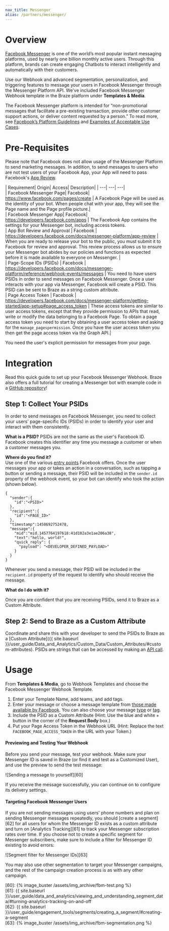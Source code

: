 ```yaml
---
nav_title: Messenger
alias: /partners/messenger/	
---	
```


# Overview	

[Facebook Messenger](https://developers.facebook.com/docs/messenger-platform/) is one of the world’s most popular instant messaging platforms, used by nearly one billion monthly active users. Through this platform, brands can create engaging Chatbots to interact intelligently and automatically with their customers.	

Use our Webhook and advanced segmentation, personalization, and triggering features to message your users in Facebook Messenger through the Messenger Platform API. We've included Facebook Messenger Webhook template in the Braze platform under __Templates & Media__.	

The Facebook Messenger platform is intended for “non-promotional messages that facilitate a pre-existing transaction, provide other customer support actions, or deliver content requested by a person.” To read more, see [Facebook’s Platform Guidelines](https://developers.facebook.com/docs/messenger-platform/guidelines) and [Examples of Acceptable Use Cases](https://developers.facebook.com/docs/messenger-platform/app-review#examples_acceptable).	

# Pre-Requisites	

Please note that Facebook does not allow usage of the Messenger Platform to send marketing messages. In addition, to send messages to users who are not test users of your Facebook App, your App will need to pass Facebook's [App Review](https://developers.facebook.com/docs/messenger-platform/app-review).	

| Requirement| Origin| Access| Description|	
| ---| ---| ---|	
| Facebook Messenger Page| Facebook| https://www.facebook.com/pages/create | A Facebook Page will be used as the identity of your bot. When people chat with your app, they will see the Page name and the Page profile picture.|	
| Facebook Messenger App| Facebook| https://developers.facebook.com/apps | The Facebook App contains the settings for your Messenger bot, including access tokens.	
| App Bot Review and Approval | Facebook | https://developers.facebook.com/docs/messenger-platform/app-review | When you are ready to release your bot to the public, you must submit it to Facebook for review and approval. This review process allows us to ensure your Messenger bot abides by our policies and functions as expected before it is made available to everyone on Messenger. |	
| Page-Scope IDs (PSIDs) | Facebook | https://developers.facebook.com/docs/messenger-platform/reference/webhook-events/messages | You need to have users PSIDs in order to send messages on Facebook Messenger. Once a user interacts with  your app via Messenger, Facebook will create a PSID. This PSID can be sent to Braze as a string custom attribute.	
| Page Access Token | Facebook | https://developers.facebook.com/docs/messenger-platform/getting-started/app-setup#page_access_token | These access tokens are similar to user access tokens, except that they provide permission to APIs that read, write or modify the data belonging to a Facebook Page. To obtain a page access token you need to start by obtaining a user access token and asking for the `manage_pagespermission`. Once you have the user access token you then get the page access token via the Graph API.|	

You need the user's explicit permission for messages from your page.	

# Integration	

Read this quick guide to set up your Facebook Messenger Webhook. Braze also offers a full tutorial for creating a Messenger bot with example code in a [GitHub repository](https://github.com/Appboy/appboy-fb-messenger-bot)!	

## Step 1: Collect Your PSIDs	

In order to send messages on Facebook Messenger, you need to collect your users' page-specific IDs (PSIDs) in order to identify your user and interact with them consistently.	

__What is a PSID?__	
PSIDs are not the same as the user's Facebook ID. Facebook creates this identifier any time you message a customer or when a customer messages you.	

__Where do you find it?__	
Use one of the various [entry points](https://developers.facebook.com/docs/messenger-platform/discovery) Facebook offers. Once the user messages your app or takes an action in a conversation, such as tapping a button or sending a message, their PSID will be included in the `sender.id` property of the webhook event, so your bot can identify who took the action (shown below).	

```	
{	
  "sender":{	
    "id":"<PSID>"	
  },	
  "recipient":{	
    "id":"<PAGE_ID>"	
  },	
  "timestamp":1458692752478,	
  "message":{	
    "mid":"mid.1457764197618:41d102a3e1ae206a38",	
    "text":"hello, world!",	
    "quick_reply": {	
      "payload": "<DEVELOPER_DEFINED_PAYLOAD>"	
    }	
  }	
}	
```	

Whenever you send a message, their PSID will be included in the `recipient.id` property of the request to identify who should receive the message.	

__What do I do with it?__	

Once you are confident that you are receiving PSIDs, send it to Braze as a Custom Attribute.	

## Step 2: Send to Braze as a Custom Attribute	

Coordinate and share this with your developer to send the PSIDs to Braze as a [Custom Attribute]({{ site.baseurl }}/user_guide/Data_and_Analytics/Custom_Data/Custom_Attributes/#custom-attributes). PSIDs are strings that can be accessed by making an [API call](https://developers.facebook.com/docs/messenger-platform/reference/send-api).	

# Usage	

From __Templates & Media__, go to Webhook Templates and choose the Facebook Messenger Webhook Template.	

1. Enter your Template Name, add teams, and add tags.	
2. Enter your message or choose a message template from [those made available by Facebook](https://developers.facebook.com/docs/messenger-platform/reference/webhook-events/messages). You can also choose your message [type](https://developers.facebook.com/docs/messenger-platform/send-messages#message_types) or [tag](https://developers.facebook.com/docs/messenger-platform/send-messages/message-tags).	
3. Include the PSID as a Custom Attribute (Hint: Use the blue and white + button in the corner of the __Request Body__ box.)	
3. Put your Page Access Token in the Webhook URL (Hint: Replace the text `FACEBOOK_PAGE_ACCESS_TOKEN` in the URL with your Token.)	

#### Previewing and Testing Your Webhook	

Before you send your message, test your webhook. Make sure your Messenger ID is saved in Braze (or find it and test as a Customized User), and use the preview to send the test message:	

![Sending a message to yourself][60]	

If you receive the message successfully, you can continue on to configure its delivery settings.	

#### Targeting Facebook Messenger Users	

If you are not sending messages using users' phone numbers and plan on sending Messenger messages repeatedly, you should [create a segment][62] for all users for whom the Messenger ID exists as a custom attribute and turn on [Analytics Tracking][61] to track your Messenger subscription rates over time. If you choose not to create a specific segment for Messenger subscribers, make sure to include a filter for Messenger ID existing to avoid errors:	

![Segment filter for Messenger IDs][63]	

You may also use other segmentation to target your Messenger campaigns, and the rest of the campaign creation process is as with any other campaign.	


[60]: {% image_buster /assets/img_archive/fbm-test.png %}	
[61]: {{ site.baseurl }}/user_guide/data_and_analytics/viewing_and_understanding_segment_data/#turning-analytics-tracking-on-and-off	
[62]: {{ site.baseurl }}/user_guide/engagement_tools/segments/creating_a_segment/#creating-a-segment	
[63]: {% image_buster /assets/img_archive/fbm-segmentation.png %}	

